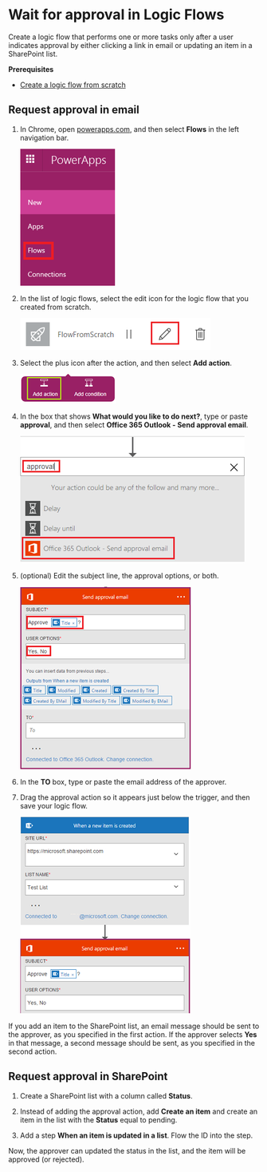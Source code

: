 <properties
    pageTitle="Wait for approval in Logic Flows | Microsoft PowerApps"
    description="Logic flows can wait for external events, such as users indicating approval in email or SharePoint."
    services=""
    suite="powerapps"
    documentationCenter="na"
    authors="stepsic-microsoft-com"
    manager="dwrede"
    editor=""
    tags=""/>

<tags
   ms.service="powerapps"
   ms.devlang="na"
   ms.topic="article"
   ms.tgt_pltfrm="na"
   ms.workload="na"
   ms.date="11/14/2015"
   ms.author="stepsic"/>

# Wait for approval in Logic Flows #

Create a logic flow that performs one or more tasks only after a user indicates approval by either clicking a link in email or updating an item in a SharePoint list.

**Prerequisites**
- [Create a logic flow from scratch](get-started-logic-flow.md)

## Request approval in email ##

1. In Chrome, open  [powerapps.com](http://go.microsoft.com/fwlink/?LinkId=708209), and then select **Flows** in the left navigation bar.

	![Flows option in left navigation bar](./media/wait-for-approvals/nav-flows.png)

1. In the list of logic flows, select the edit icon for the logic flow that you created from scratch.

	![Icon to edit a logic flow](./media/wait-for-approvals/edit-flow.png)

1. Select the plus icon after the action, and then select **Add action**.

	![Option to add an action](./media/wait-for-approvals/add-action.png)

1. In the box that shows **What would you like to do next?**, type or paste **approval**, and then select **Office 365 Outlook - Send approval email**.

	![Search for approval](./media/wait-for-approvals/approval-search.png)

1. (optional) Edit the subject line, the approval options, or both.

    ![Options](./media/wait-for-approvals/approval-mail.png)

1. In the **TO** box, type or paste the email address of the approver.

1. Drag the approval action so it appears just below the trigger, and then save your logic flow.

	![Move the approval action between the trigger and the other action](./media/wait-for-approvals/flow-sequence.png)

If you add an item to the SharePoint list, an email message should be sent to the approver, as you specified in the first action. If the approver selects **Yes** in that message, a second message should be sent, as you specified in the second action.

## Request approval in SharePoint
1. Create a SharePoint list with a column called **Status**.

2. Instead of adding the approval action, add **Create an item** and create an item in the list with the **Status** equal to pending.

3. Add a step **When an item is updated in a list**. Flow the ID into the step.

Now, the approver can updated the status in the list, and the item will be approved (or rejected).
